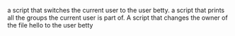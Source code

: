 a script that switches the current user to the user betty.
a script that prints all the groups the current user is part of.
  A script that changes the owner of the file hello to the user betty
